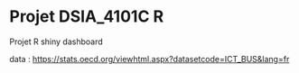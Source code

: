 # Projet DSIA_4101C R

Projet R shiny dashboard

data :
https://stats.oecd.org/viewhtml.aspx?datasetcode=ICT_BUS&lang=fr